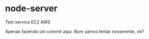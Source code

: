 # node-server
Test service EC2 AWS 

Apenas fazendo um commit aqui.
Bom vamos tentar novamente, ok?
